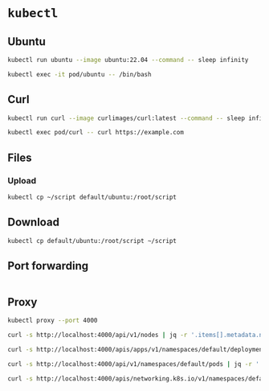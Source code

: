# `kubectl`

## Ubuntu

```sh
kubectl run ubuntu --image ubuntu:22.04 --command -- sleep infinity
```

```sh
kubectl exec -it pod/ubuntu -- /bin/bash
```

## Curl

```sh
kubectl run curl --image curlimages/curl:latest --command -- sleep infinity
```

```sh
kubectl exec pod/curl -- curl https://example.com
```

## Files

### Upload

```sh
kubectl cp ~/script default/ubuntu:/root/script
```

## Download

```sh
kubectl cp default/ubuntu:/root/script ~/script
```

## Port forwarding

```sh

```

## Proxy

```sh
kubectl proxy --port 4000
```

```sh
curl -s http://localhost:4000/api/v1/nodes | jq -r '.items[].metadata.name'
```

```sh
curl -s http://localhost:4000/apis/apps/v1/namespaces/default/deployments | jq -r '.items[].metadata.name'
```

```sh
curl -s http://localhost:4000/api/v1/namespaces/default/pods | jq -r '.items[].metadata.name'
```

```sh
curl -s http://localhost:4000/apis/networking.k8s.io/v1/namespaces/default/ingresses | jq -r '.items[] | {name: .metadata.name, spec: .spec, status: .status}'
```
